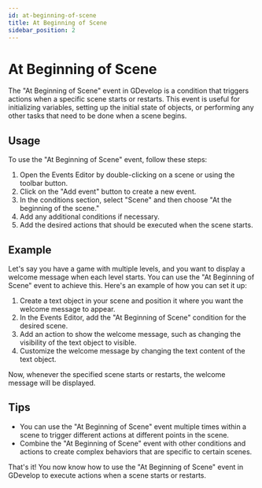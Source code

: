 ```yaml
---
id: at-beginning-of-scene
title: At Beginning of Scene
sidebar_position: 2
---
```


# At Beginning of Scene

The "At Beginning of Scene" event in GDevelop is a condition that triggers actions when a specific scene starts or restarts. This event is useful for initializing variables, setting up the initial state of objects, or performing any other tasks that need to be done when a scene begins.

## Usage

To use the "At Beginning of Scene" event, follow these steps:

1. Open the Events Editor by double-clicking on a scene or using the toolbar button.
2. Click on the "Add event" button to create a new event.
3. In the conditions section, select "Scene" and then choose "At the beginning of the scene."
4. Add any additional conditions if necessary.
5. Add the desired actions that should be executed when the scene starts.

## Example

Let's say you have a game with multiple levels, and you want to display a welcome message when each level starts. You can use the "At Beginning of Scene" event to achieve this. Here's an example of how you can set it up:

1. Create a text object in your scene and position it where you want the welcome message to appear.
2. In the Events Editor, add the "At Beginning of Scene" condition for the desired scene.
3. Add an action to show the welcome message, such as changing the visibility of the text object to visible.
4. Customize the welcome message by changing the text content of the text object.

Now, whenever the specified scene starts or restarts, the welcome message will be displayed.

## Tips

- You can use the "At Beginning of Scene" event multiple times within a scene to trigger different actions at different points in the scene.
- Combine the "At Beginning of Scene" event with other conditions and actions to create complex behaviors that are specific to certain scenes.

That's it! You now know how to use the "At Beginning of Scene" event in GDevelop to execute actions when a scene starts or restarts.
